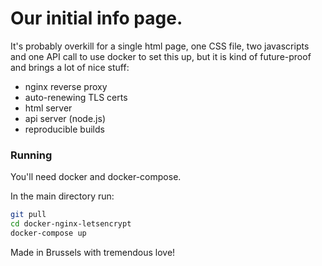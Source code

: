 # Our initial info page.

It's probably overkill for a single html page, one CSS file, two javascripts and one API call to use docker to set this up, but it is kind of future-proof and brings a lot of nice stuff:

- nginx reverse proxy
- auto-renewing TLS certs
- html server
- api server (node.js)
- reproducible builds

### Running
You'll need docker and docker-compose.

In the main directory run: 

```bash
git pull
cd docker-nginx-letsencrypt
docker-compose up
```

Made in Brussels with tremendous love!
